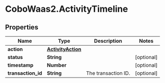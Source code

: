 # CoboWaas2.ActivityTimeline

## Properties

Name | Type | Description | Notes
------------ | ------------- | ------------- | -------------
**action** | [**ActivityAction**](ActivityAction.md) |  | 
**status** | **String** |  | [optional] 
**timestamp** | **Number** |  | [optional] 
**transaction_id** | **String** | The transaction ID. | [optional] 


